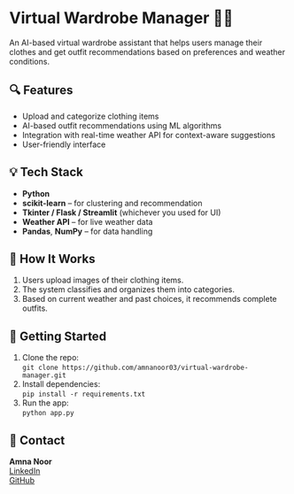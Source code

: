 
# Virtual Wardrobe Manager 👗👚

An AI-based virtual wardrobe assistant that helps users manage their clothes and get outfit recommendations based on preferences and weather conditions.

## 🔍 Features

- Upload and categorize clothing items
- AI-based outfit recommendations using ML algorithms
- Integration with real-time weather API for context-aware suggestions
- User-friendly interface

## 💡 Tech Stack

- **Python**
- **scikit-learn** – for clustering and recommendation
- **Tkinter / Flask / Streamlit** (whichever you used for UI)
- **Weather API** – for live weather data
- **Pandas**, **NumPy** – for data handling

## 📌 How It Works

1. Users upload images of their clothing items.
2. The system classifies and organizes them into categories.
3. Based on current weather and past choices, it recommends complete outfits.



## 🚀 Getting Started

1. Clone the repo:  
   `git clone https://github.com/amnanoor03/virtual-wardrobe-manager.git`
2. Install dependencies:  
   `pip install -r requirements.txt`
3. Run the app:  
   `python app.py`

## 📩 Contact

**Amna Noor**  
[LinkedIn](https://www.linkedin.com/in/amnanoor24)  
[GitHub](https://github.com/amnanoor03)

